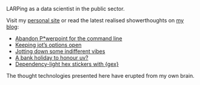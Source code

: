 LARPing as a data scientist in the public sector.

Visit my [personal site](https://www.matt-dray.com/) or read the latest realised showerthoughts on [my blog](https://www.rostrum.blog/):

<!-- BLOG-POST-LIST:START -->
- [Abandon P*werpoint for the command line](https://www.rostrum.blog/posts/2025-09-18-rich-slides/index.html)
- [Keeping jot’s options open](https://www.rostrum.blog/posts/2025-08-30-jot-options/index.html)
- [Jotting down some indifferent vibes](https://www.rostrum.blog/posts/2025-08-25-jot/index.html)
- [A bank holiday to honour uv?](https://www.rostrum.blog/posts/2025-08-11-uv-standalone/index.html)
- [Dependency-light hex stickers with {gex}](https://www.rostrum.blog/posts/2025-02-25-gex/index.html)
<!-- BLOG-POST-LIST:END -->

The thought technologies presented here have erupted from my own brain.
